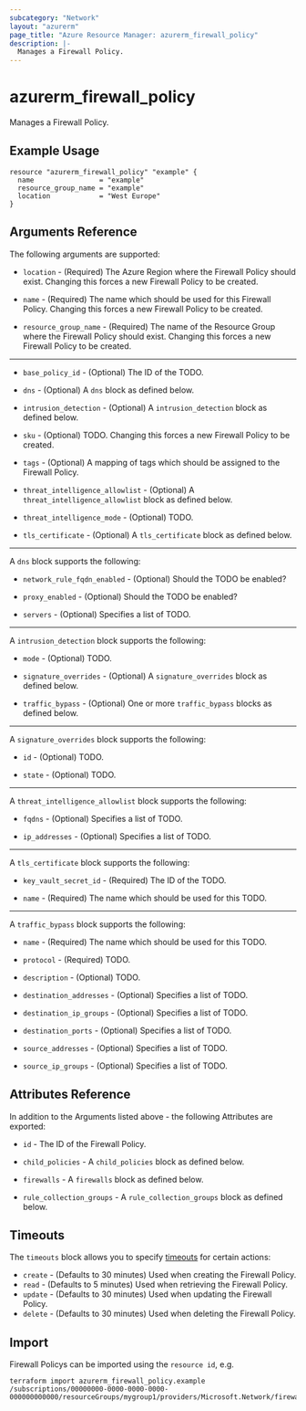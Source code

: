 ```yaml
---
subcategory: "Network"
layout: "azurerm"
page_title: "Azure Resource Manager: azurerm_firewall_policy"
description: |-
  Manages a Firewall Policy.
---
```


# azurerm_firewall_policy

Manages a Firewall Policy.

## Example Usage

```hcl
resource "azurerm_firewall_policy" "example" {
  name                = "example"
  resource_group_name = "example"
  location            = "West Europe"
}
```

## Arguments Reference

The following arguments are supported:

* `location` - (Required) The Azure Region where the Firewall Policy should exist. Changing this forces a new Firewall Policy to be created.

* `name` - (Required) The name which should be used for this Firewall Policy. Changing this forces a new Firewall Policy to be created.

* `resource_group_name` - (Required) The name of the Resource Group where the Firewall Policy should exist. Changing this forces a new Firewall Policy to be created.

---

* `base_policy_id` - (Optional) The ID of the TODO.

* `dns` - (Optional) A `dns` block as defined below.

* `intrusion_detection` - (Optional) A `intrusion_detection` block as defined below.

* `sku` - (Optional) TODO. Changing this forces a new Firewall Policy to be created.

* `tags` - (Optional) A mapping of tags which should be assigned to the Firewall Policy.

* `threat_intelligence_allowlist` - (Optional) A `threat_intelligence_allowlist` block as defined below.

* `threat_intelligence_mode` - (Optional) TODO.

* `tls_certificate` - (Optional) A `tls_certificate` block as defined below.

---

A `dns` block supports the following:

* `network_rule_fqdn_enabled` - (Optional) Should the TODO be enabled?

* `proxy_enabled` - (Optional) Should the TODO be enabled?

* `servers` - (Optional) Specifies a list of TODO.

---

A `intrusion_detection` block supports the following:

* `mode` - (Optional) TODO.

* `signature_overrides` - (Optional) A `signature_overrides` block as defined below.

* `traffic_bypass` - (Optional) One or more `traffic_bypass` blocks as defined below.

---

A `signature_overrides` block supports the following:

* `id` - (Optional) TODO.

* `state` - (Optional) TODO.

---

A `threat_intelligence_allowlist` block supports the following:

* `fqdns` - (Optional) Specifies a list of TODO.

* `ip_addresses` - (Optional) Specifies a list of TODO.

---

A `tls_certificate` block supports the following:

* `key_vault_secret_id` - (Required) The ID of the TODO.

* `name` - (Required) The name which should be used for this TODO.

---

A `traffic_bypass` block supports the following:

* `name` - (Required) The name which should be used for this TODO.

* `protocol` - (Required) TODO.

* `description` - (Optional) TODO.

* `destination_addresses` - (Optional) Specifies a list of TODO.

* `destination_ip_groups` - (Optional) Specifies a list of TODO.

* `destination_ports` - (Optional) Specifies a list of TODO.

* `source_addresses` - (Optional) Specifies a list of TODO.

* `source_ip_groups` - (Optional) Specifies a list of TODO.

## Attributes Reference

In addition to the Arguments listed above - the following Attributes are exported: 

* `id` - The ID of the Firewall Policy.

* `child_policies` - A `child_policies` block as defined below.

* `firewalls` - A `firewalls` block as defined below.

* `rule_collection_groups` - A `rule_collection_groups` block as defined below.

## Timeouts

The `timeouts` block allows you to specify [timeouts](https://www.terraform.io/docs/configuration/resources.html#timeouts) for certain actions:

* `create` - (Defaults to 30 minutes) Used when creating the Firewall Policy.
* `read` - (Defaults to 5 minutes) Used when retrieving the Firewall Policy.
* `update` - (Defaults to 30 minutes) Used when updating the Firewall Policy.
* `delete` - (Defaults to 30 minutes) Used when deleting the Firewall Policy.

## Import

Firewall Policys can be imported using the `resource id`, e.g.

```shell
terraform import azurerm_firewall_policy.example /subscriptions/00000000-0000-0000-0000-000000000000/resourceGroups/mygroup1/providers/Microsoft.Network/firewallPolicies/policy1
```
